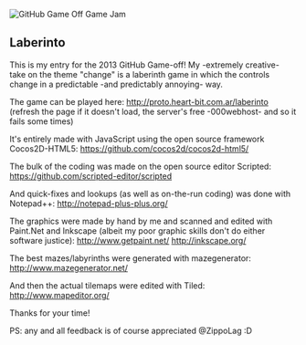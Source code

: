 ![GitHub Game Off Game Jam](https://f.cloud.github.com/assets/121322/1436486/25f88b78-4158-11e3-9b23-43596516362c.png)

## Laberinto

This is my entry for the 2013 GitHub Game-off! My -extremely creative- take on the theme "change" is a laberinth game in which the controls change in a predictable -and predictably annoying- way.

The game can be played here:
http://proto.heart-bit.com.ar/laberinto
(refresh the page if it doesn't load, the server's free -000webhost- and so it fails some times)

It's entirely made with JavaScript using the open source framework Cocos2D-HTML5:
https://github.com/cocos2d/cocos2d-html5/

The bulk of the coding was made on the open source editor Scripted:
https://github.com/scripted-editor/scripted

And quick-fixes and lookups (as well as on-the-run coding) was done with Notepad++:
http://notepad-plus-plus.org/

The graphics were made by hand by me and scanned and edited with Paint.Net and Inkscape (albeit my poor graphic skills don't do either software justice):
http://www.getpaint.net/
http://inkscape.org/

The best mazes/labyrinths were generated with mazegenerator:
http://www.mazegenerator.net/

And then the actual tilemaps were edited with Tiled:
http://www.mapeditor.org/

Thanks for your time!

PS: any and all feedback is of course appreciated @ZippoLag :D